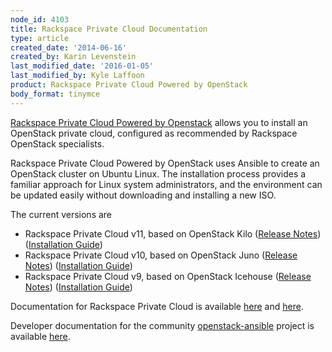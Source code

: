 ```yaml
---
node_id: 4103
title: Rackspace Private Cloud Documentation
type: article
created_date: '2014-06-16'
created_by: Karin Levenstein
last_modified_date: '2016-01-05'
last_modified_by: Kyle Laffoon
product: Rackspace Private Cloud Powered by OpenStack
body_format: tinymce
---
```


[Rackspace Private Cloud Powered by
Openstack](http://www.rackspace.com/cloud/private/openstack) allows you
to install an OpenStack private cloud, configured as recommended by
Rackspace OpenStack specialists.

Rackspace Private Cloud Powered by OpenStack uses Ansible to create an
OpenStack cluster on Ubuntu Linux. The installation process provides a
familiar approach for Linux system administrators, and the environment
can be updated easily without downloading and installing a new ISO.

The current versions are

-   Rackspace Private Cloud v11, based on OpenStack Kilo ([Release
    Notes](http://docs.rackspace.com/rpc/api/v11/bk-rpc-releasenotes/content/rpc-common-front.html))
    ([Installation
    Guide](http://docs.rackspace.com/rpc/api/v11/bk-rpc-installation/content/rpc-common-front.html))
-   Rackspace Private Cloud v10, based on OpenStack Juno ([Release
    Notes](http://docs.rackspace.com/rpc/api/v10/bk-rpc-v10-releasenotes/content/rpc-common-front.html))
    ([Installation
    Guide](http://docs.rackspace.com/rpc/api/v10/bk-rpc-installation/content/rpc-common-front.html))
-   Rackspace Private Cloud v9, based on OpenStack Icehouse ([Release
    Notes](http://docs.rackspace.com/rpc/api/v9/bk-rpc-releasenotes/content/rpc-common-front.html))
    ([Installation
    Guide](http://docs.rackspace.com/rpc/api/v9/bk-rpc-installation/content/rpc-common-front.html))

Documentation for Rackspace Private Cloud is available
[here](http://docs.rackspace.com) and
[here](/how-to/rackspace-private-cloud-openstack).

Developer documentation for the community
[openstack-ansible](https://launchpad.net/openstack-ansible) project is
available
[here](http://docs.openstack.org/developer/openstack-ansible/developer-docs/index.html).

